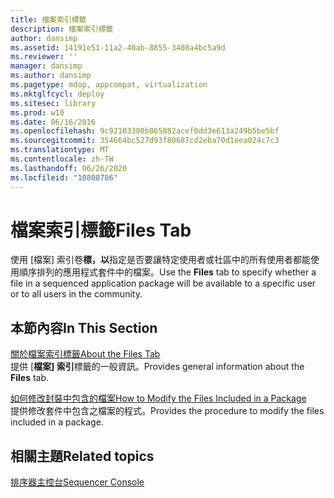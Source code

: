 ```yaml
---
title: 檔案索引標籤
description: 檔案索引標籤
author: dansimp
ms.assetid: 14191e51-11a2-40ab-8855-3408a4bc5a9d
ms.reviewer: ''
manager: dansimp
ms.author: dansimp
ms.pagetype: mdop, appcompat, virtualization
ms.mktglfcycl: deploy
ms.sitesec: library
ms.prod: w10
ms.date: 06/16/2016
ms.openlocfilehash: 9c92103380b865882acef0dd3e613a249b5be5bf
ms.sourcegitcommit: 354664bc527d93f80687cd2eba70d1eea024c7c3
ms.translationtype: MT
ms.contentlocale: zh-TW
ms.lasthandoff: 06/26/2020
ms.locfileid: "10808786"
---
```

# <span data-ttu-id="71b95-103">檔案索引標籤</span><span class="sxs-lookup"><span data-stu-id="71b95-103">Files Tab</span></span>


<span data-ttu-id="71b95-104">使用 [檔案] 索引卷**標，以**指定是否要讓特定使用者或社區中的所有使用者都能使用順序排列的應用程式套件中的檔案。</span><span class="sxs-lookup"><span data-stu-id="71b95-104">Use the **Files** tab to specify whether a file in a sequenced application package will be available to a specific user or to all users in the community.</span></span>

## <span data-ttu-id="71b95-105">本節內容</span><span class="sxs-lookup"><span data-stu-id="71b95-105">In This Section</span></span>


<a href="" id="about-the-files-tab"></a>[<span data-ttu-id="71b95-106">關於檔案索引標籤</span><span class="sxs-lookup"><span data-stu-id="71b95-106">About the Files Tab</span></span>](about-the-files-tab.md)  
<span data-ttu-id="71b95-107">提供 [**檔案] 索引**標籤的一般資訊。</span><span class="sxs-lookup"><span data-stu-id="71b95-107">Provides general information about the **Files** tab.</span></span>

<a href="" id="how-to-modify-the-files-included-in-a-package"></a>[<span data-ttu-id="71b95-108">如何修改封裝中包含的檔案</span><span class="sxs-lookup"><span data-stu-id="71b95-108">How to Modify the Files Included in a Package</span></span>](how-to-modify-the-files-included-in-a-package.md)  
<span data-ttu-id="71b95-109">提供修改套件中包含之檔案的程式。</span><span class="sxs-lookup"><span data-stu-id="71b95-109">Provides the procedure to modify the files included in a package.</span></span>

## <span data-ttu-id="71b95-110">相關主題</span><span class="sxs-lookup"><span data-stu-id="71b95-110">Related topics</span></span>


[<span data-ttu-id="71b95-111">排序器主控台</span><span class="sxs-lookup"><span data-stu-id="71b95-111">Sequencer Console</span></span>](sequencer-console.md)

 

 





